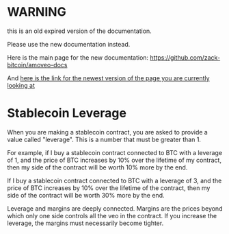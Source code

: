 WARNING
========

this is an old expired version of the documentation.

Please use the new documentation instead. 

Here is the main page for the new documentation: https://github.com/zack-bitcoin/amoveo-docs 

And [here is the link for the newest version of the page you are currently looking at](https://github.com/zack-bitcoin/amoveo-docs/blob/master//light_node/glossary/stablecoin_leverage.md)

Stablecoin Leverage
==============

When you are making a stablecoin contract, you are asked to provide a value called "leverage".
This is a number that must be greater than 1.

For example, if I buy a stablecoin contract connected to BTC with a leverage of 1, and the price of BTC increases by 10% over the lifetime of my contract, then my side of the contract will be worth 10% more by the end.

If I buy a stablecoin contract connected to BTC with a leverage of 3, and the price of BTC increases by 10% over the lifetime of the contract, then my side of the contract will be worth 30% more by the end.


Leverage and margins are deeply connected.
Margins are the prices beyond which only one side controls all the veo in the contract.
If you increase the leverage, the margins must necessarily become tighter. 